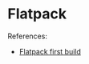 # Flatpack

References:

- [Flatpack first build](https://docs.flatpak.org/en/latest/first-build.html#install-a-runtime-and-the-matching-sdk)
